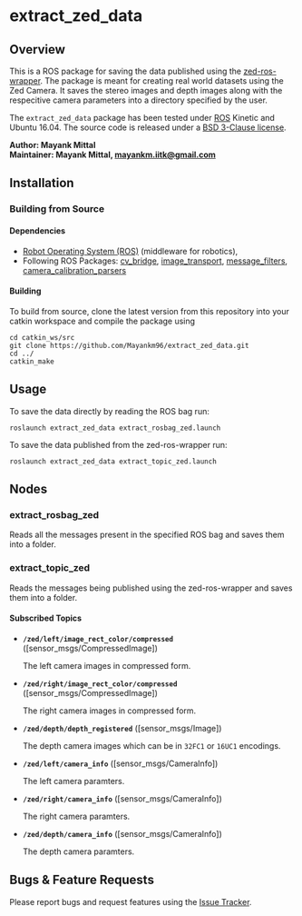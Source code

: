 # extract_zed_data

## Overview

This is a ROS package for saving the data published using the [zed-ros-wrapper](https://github.com/stereolabs/zed-ros-wrapper). The package is meant for creating real world datasets using the Zed Camera. It saves the stereo images and depth images along with the respecitive camera parameters into a directory specified by the user.

The `extract_zed_data` package has been tested under [ROS](http://www.ros.org) Kinetic and Ubuntu 16.04. The source code is released under a [BSD 3-Clause license](LICENSE.md).

**Author: Mayank Mittal  
Maintainer: Mayank Mittal, mayankm.iitk@gmail.com**

## Installation

### Building from Source

#### Dependencies

- [Robot Operating System (ROS)](http://wiki.ros.org) (middleware for robotics),
- Following ROS Packages: [cv_bridge](http://wiki.ros.org/cv_bridge), [image_transport](http://wiki.ros.org/image_transport), [message_filters](http://wiki.ros.org/message_filters), [camera_calibration_parsers](http://wiki.ros.org/camera_calibration_parsers)

#### Building

To build from source, clone the latest version from this repository into your catkin workspace and compile the package using
```
cd catkin_ws/src
git clone https://github.com/Mayankm96/extract_zed_data.git
cd ../
catkin_make
```

## Usage

To save the data directly by reading the ROS bag run:
```
roslaunch extract_zed_data extract_rosbag_zed.launch
```

To save the data published from the zed-ros-wrapper run:
```
roslaunch extract_zed_data extract_topic_zed.launch
```

## Nodes

### extract_rosbag_zed

Reads all the messages present in the specified ROS bag and saves them into a folder.

### extract_topic_zed

Reads the messages being published using the zed-ros-wrapper and saves them into a folder.

#### Subscribed Topics

* **`/zed/left/image_rect_color/compressed`** ([sensor_msgs/CompressedImage])

	The left camera images in compressed form.

* **`/zed/right/image_rect_color/compressed`** ([sensor_msgs/CompressedImage])

	The right camera images in compressed form.

* **`/zed/depth/depth_registered`** ([sensor_msgs/Image])

	The depth camera images which can be in `32FC1` or `16UC1` encodings.


* **`/zed/left/camera_info`** ([sensor_msgs/CameraInfo])

	The left camera paramters.

* **`/zed/right/camera_info`** ([sensor_msgs/CameraInfo])

  The right camera paramters.

* **`/zed/depth/camera_info`** ([sensor_msgs/CameraInfo])

  The depth camera paramters.


## Bugs & Feature Requests

Please report bugs and request features using the [Issue Tracker](https://github.com/Mayankm96/extract_zed_data/issues).
